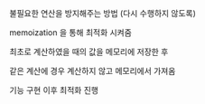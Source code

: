 불필요한 연산을 방지해주는 방법 (다시 수행하지 않도록)


memoization 을 통해 최적화 시켜줌 

최초로 계산하였을 때의 값을 메모리에 저장한 후 

같은 계산에 경우 계산하지 않고 메모리에서 가져옴 


기능 구현 이후 최적화 진행 